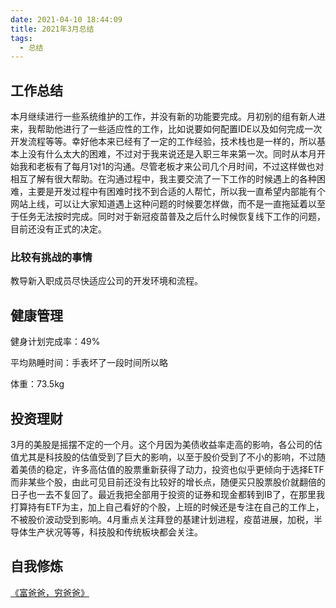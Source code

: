 ```yaml
---
date: 2021-04-10 18:44:09
title: 2021年3月总结
tags:
  - 总结
---
```

## 工作总结

本月继续进行一些系统维护的工作，并没有新的功能要完成。月初别的组有新人进来，我帮助他进行了一些适应性的工作，比如说要如何配置IDE以及如何完成一次开发流程等等。幸好他本来已经有了一定的工作经验，技术栈也是一样的，所以基本上没有什么太大的困难，不过对于我来说还是入职三年来第一次。同时从本月开始我和老板有了每月1对1的沟通。尽管老板才来公司几个月时间，不过这样做也对相互了解有很大帮助。在沟通过程中，我主要交流了一下工作的时候遇上的各种困难，主要是开发过程中有困难时找不到合适的人帮忙，所以我一直希望内部能有个网站上线，可以让大家知道遇上这种问题的时候要怎样做，而不是一直拖延着以至于任务无法按时完成。同时对于新冠疫苗普及之后什么时候恢复线下工作的问题，目前还没有正式的决定。


### 比较有挑战的事情

教导新入职成员尽快适应公司的开发环境和流程。


## 健康管理

健身计划完成率：49%

平均熟睡时间：手表坏了一段时间所以略

体重：73.5kg

## 投资理财

3月的美股是摇摆不定的一个月。这个月因为美债收益率走高的影响，各公司的估值尤其是科技股的估值受到了巨大的影响，以至于股价受到了不小的影响，不过随着美债的稳定，许多高估值的股票重新获得了动力，投资也似乎更倾向于选择ETF而非某些个股，由此可见目前还没有比较好的增长点，随便买只股票股价就翻倍的日子也一去不复回了。最近我把全部用于投资的证券和现金都转到IB了，在那里我打算持有ETF为主，加上自己看好的个股，上班的时候还是专注在自己的工作上，不被股价波动受到影响。4月重点关注拜登的基建计划进程，疫苗进展，加税，半导体生产状况等等，科技股和传统板块都会关注。

## 自我修炼

[《富爸爸，穷爸爸》](https://book.douban.com/subject/1033778/)